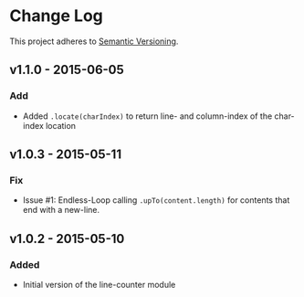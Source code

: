 # Change Log
This project adheres to [Semantic Versioning](http://semver.org/).

## v1.1.0 - 2015-06-05
### Add
- Added `.locate(charIndex)` to return line- and column-index of the char-index location

## v1.0.3 - 2015-05-11
### Fix
- Issue #1: Endless-Loop calling `.upTo(content.length)` for contents that end with a new-line.

## v1.0.2 - 2015-05-10
### Added
- Initial version of the line-counter module
